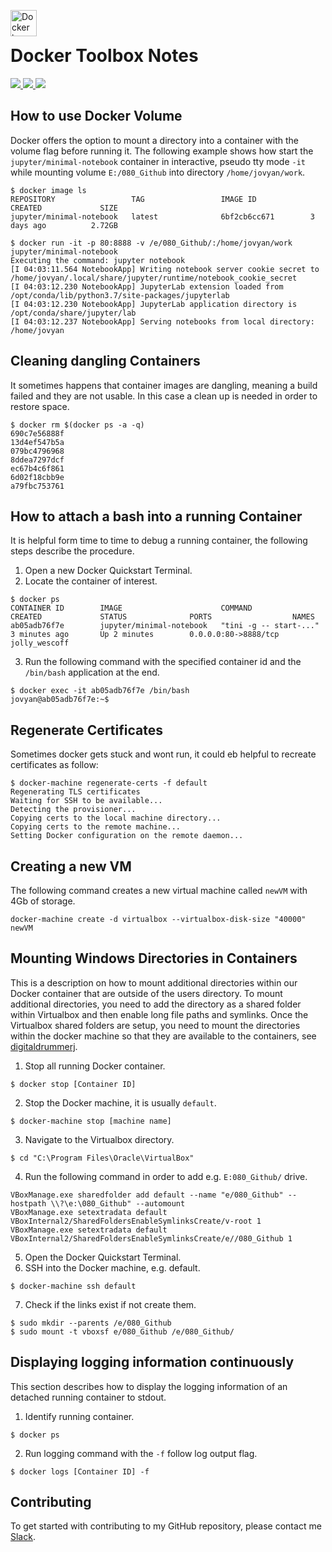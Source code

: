 <img src="https://proxy.duckduckgo.com/iu/?u=https%3A%2F%2Fd3nmt5vlzunoa1.cloudfront.net%2Fphpstorm%2Ffiles%2F2015%2F10%2Flarge_v-trans.png&f=1" alt="Docker logo" height="42px" width="42px" align="left"><br>

# Docker Toolbox Notes
<div>
    <a href="https://github.com/NaPiZip/Tipps-and-tricks">
        <img src="https://img.shields.io/badge/Document%20Version-0.0.1-green.svg"/>
    </a>
    <a href="https://www.microsoft.com">
        <img src="https://img.shields.io/badge/Windows%2010%20x64-10.0.17134%20Build%2017134-blue.svg"/>
    </a>
    <a href="https://docs.docker.com/toolbox/toolbox_install_windows/">
        <img src="https://img.shields.io/badge/Docker%20Toolbox-17.05.0--ce%20Build%2089658be-blue.svg"/>
    </a>
</div>

## How to use Docker Volume
Docker offers the option to mount a directory into a container with the volume flag before running it. The following example shows how start the `jupyter/minimal-notebook` container in interactive, pseudo tty mode `-it` while mounting volume `E:/080_Github` into directory `/home/jovyan/work`.

```
$ docker image ls
REPOSITORY                 TAG                 IMAGE ID            CREATED             SIZE
jupyter/minimal-notebook   latest              6bf2cb6cc671        3 days ago          2.72GB

$ docker run -it -p 80:8888 -v /e/080_Github/:/home/jovyan/work jupyter/minimal-notebook
Executing the command: jupyter notebook
[I 04:03:11.564 NotebookApp] Writing notebook server cookie secret to /home/jovyan/.local/share/jupyter/runtime/notebook_cookie_secret
[I 04:03:12.230 NotebookApp] JupyterLab extension loaded from /opt/conda/lib/python3.7/site-packages/jupyterlab
[I 04:03:12.230 NotebookApp] JupyterLab application directory is /opt/conda/share/jupyter/lab
[I 04:03:12.237 NotebookApp] Serving notebooks from local directory: /home/jovyan
```

## Cleaning dangling Containers
It sometimes happens that container images are dangling, meaning a build failed and they are not usable. In this case a clean up is needed in order to restore space.

```
$ docker rm $(docker ps -a -q)
690c7e56888f
13d4ef547b5a
079bc4796968
8ddea7297dcf
ec67b4c6f861
6d02f18cbb9e
a79fbc753761
```
## How to attach a bash into a running Container
It is helpful form time to time to debug a running container, the following steps describe the procedure.

1. Open a new Docker Quickstart Terminal.
2. Locate the container of interest.
```
$ docker ps
CONTAINER ID        IMAGE                      COMMAND                  CREATED             STATUS              PORTS                  NAMES
ab05adb76f7e        jupyter/minimal-notebook   "tini -g -- start-..."   3 minutes ago       Up 2 minutes        0.0.0.0:80->8888/tcp   jolly_wescoff
```
3. Run the following command with the specified container id and the `/bin/bash` application at the end.
```
$ docker exec -it ab05adb76f7e /bin/bash
jovyan@ab05adb76f7e:~$
```

## Regenerate Certificates
Sometimes docker gets stuck and wont run, it could eb helpful to recreate certificates as follow:

```
$ docker-machine regenerate-certs -f default
Regenerating TLS certificates
Waiting for SSH to be available...
Detecting the provisioner...
Copying certs to the local machine directory...
Copying certs to the remote machine...
Setting Docker configuration on the remote daemon...
```
## Creating a new VM
The following command creates a new virtual machine called `newVM` with 4Gb of storage.
```
docker-machine create -d virtualbox --virtualbox-disk-size "40000" newVM
```

## Mounting Windows Directories in Containers
This is a description on how to mount additional directories within our Docker container that are outside of the users directory. To mount additional directories, you need to add the directory as a shared folder within Virtualbox and then enable long file paths and symlinks. Once the Virtualbox shared folders are setup, you need to mount the directories within the docker machine so that they are available to the containers, see [digitaldrummerj](https://digitaldrummerj.me/docker-windows-mounting-directories/).

1. Stop all running Docker container.<br>
```
$ docker stop [Container ID]
```
2. Stop the Docker machine, it is usually `default`.
```
$ docker-machine stop [machine name]   
```
3. Navigate to the Virtualbox directory.
```
$ cd "C:\Program Files\Oracle\VirtualBox"
```
4. Run the following command in order to add e.g. `E:080_Github/` drive.<br>
```
VBoxManage.exe sharedfolder add default --name "e/080_Github" --hostpath \\?\e:\080_Github" --automount
VBoxManage.exe setextradata default VBoxInternal2/SharedFoldersEnableSymlinksCreate/v-root 1
VBoxManage.exe setextradata default VBoxInternal2/SharedFoldersEnableSymlinksCreate/e//080_Github 1
```
5. Open the Docker Quickstart Terminal.
6. SSH into the Docker machine, e.g. default.
```
$ docker-machine ssh default
```
7. Check if the links exist if not create them.
```
$ sudo mkdir --parents /e/080_Github
$ sudo mount -t vboxsf e/080_Github /e/080_Github/
```

## Displaying logging information continuously
This section describes how to display the logging information of an detached running container to stdout.

1. Identify running container.
```
$ docker ps
```
2. Run logging command with the `-f` follow log output flag.
```
$ docker logs [Container ID] -f
```

## Contributing
To get started with contributing to my GitHub repository, please contact me [Slack](https://join.slack.com/t/napi-friends/shared_invite/enQtNDg3OTg5NDc1NzUxLWU1MWNhNmY3ZTVmY2FkMDM1ODg1MWNlMDIyYTk1OTg4OThhYzgyNDc3ZmE5NzM1ZTM2ZDQwZGI0ZjU2M2JlNDU).
